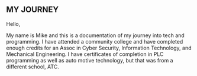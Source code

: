 ## MY JOURNEY

Hello,

My name is Mike and this is a documentation of my journey into tech and programming.
I have attended a community college and have completed enough credits for an Assoc in Cyber Security, Information Technology, and Mechanical Engineering.
I have certificates of completion in PLC programming as well as auto motive technology, but that was from a different school, ATC.

